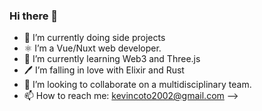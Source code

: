 ### Hi there 👋

- 🔭 I’m currently doing side projects
- ⚛️ I’m a Vue/Nuxt web developer.
- 🌱 I’m currently learning Web3 and Three.js
- 🖊  I’m falling in love with Elixir and Rust
- 👯 I’m looking to collaborate on a multidisciplinary team. 
- 📫 How to reach me: kevincoto2002@gmail.com
-->

